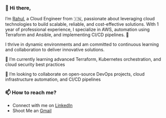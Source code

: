 ### 👋 Hi there,

I’m [Rahul](https://github.com/rahulwagh09/rahulwagh09), a Cloud Engineer from 🇮🇳, passionate about leveraging cloud technologies to build scalable, reliable, and cost-effective solutions. 
With 1 year of professional experience, I specialize in AWS, automation using Terraform and Ansible, and implementing CI/CD pipelines. 🎯 

I thrive in dynamic environments and am committed to continuous learning and collaboration to deliver innovative solutions.

🌱 I’m currently learning advanced Terraform, Kubernetes orchestration, and cloud security best practices

💞️ I’m looking to collaborate on open-source DevOps projects, cloud infrastructure automation, and CI/CD pipelines

### 📫 How to reach me?
- Connect with me on [LinkedIn](https://www.linkedin.com/in/rahul-wagh-cloud-devops/)
- Shoot Me an [Gmail](mailto:rahulwagh28032003@gmail.com/)

